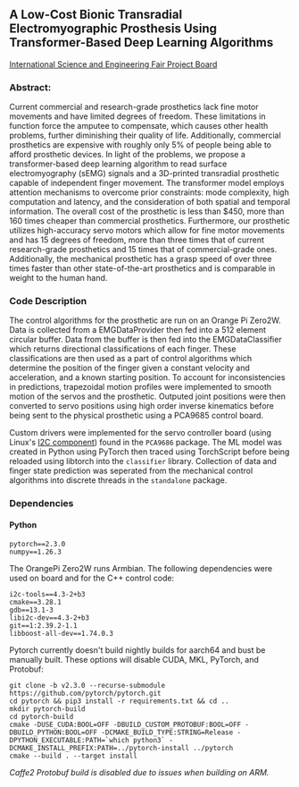 ## A Low-Cost Bionic Transradial Electromyographic Prosthesis Using Transformer-Based Deep Learning Algorithms

[International Science and Engineering Fair Project Board](https://projectboard.world/isef/project/robo024t-low-cost-transradial-electromyographic-prosthetic)

### Abstract:
Current commercial and research-grade prosthetics lack fine motor movements and have limited degrees of freedom. These limitations in function force the amputee to compensate, which causes other health problems, further diminishing their quality of life. Additionally, commercial prosthetics are expensive with roughly only 5% of people being able to afford prosthetic devices. In light of the problems, we propose a transformer-based deep learning algorithm to read surface electromyography (sEMG) signals and a 3D-printed transradial prosthetic capable of independent finger movement. The transformer model employs attention mechanisms to overcome prior constraints: mode complexity, high computation and latency, and the consideration of both spatial and temporal information. The overall cost of the prosthetic is less than $450, more than 160 times cheaper than commercial prosthetics. Furthermore, our prosthetic utilizes high-accuracy servo motors which allow for fine motor movements and has 15 degrees of freedom, more than three times that of current research-grade prosthetics and 15 times that of commercial-grade ones. Additionally, the mechanical prosthetic has a grasp speed of over three times faster than other state-of-the-art prosthetics and is comparable in weight to the human hand.

### Code Description

The control algorithms for the prosthetic are run on an Orange Pi Zero2W. Data is collected from a EMGDataProvider then fed into a 512 element circular buffer. Data from the buffer is then fed into the EMGDataClassifier which returns directional classifications of each finger. These classifications are then used as a part of control algorithms which determine the position of the finger given a constant velocity and acceleration, and a known starting position. To account for inconsistencies in predictions, trapezoidal motion profiles were implemented to smooth motion of the servos and the prosthetic. Outputed joint positions were then converted to servo positions using high order inverse kinematics before being sent to the physical prosthetic using a PCA9685 control board.

Custom drivers were implemented for the servo controller board (using Linux's [I2C component](https://www.kernel.org/doc/html/v4.9/driver-api/i2c.html)) found in the `PCA9686` package. The ML model was created in Python using PyTorch then traced using TorchScript before being reloaded using libtorch into the `classifier` library. Collection of data and finger state prediction was seperated from the mechanical control algorithms into discrete threads in the `standalone` package.  

### Dependencies
#### Python
```requirements
pytorch==2.3.0
numpy==1.26.3
```
The OrangePi Zero2W runs Armbian.
The following dependencies were used on board and for the C++ control code:
```requirements
i2c-tools==4.3-2+b3
cmake==3.28.1
gdb==13.1-3
libi2c-dev==4.3-2+b3
git==1:2.39.2-1.1
libboost-all-dev==1.74.0.3
```
Pytorch currently doesn't build nightly builds for aarch64 and bust be manually built. These options will disable CUDA, MKL, PyTorch, and Protobuf:
```shell
git clone -b v2.3.0 --recurse-submodule https://github.com/pytorch/pytorch.git
cd pytorch && pip3 install -r requirements.txt && cd ..
mkdir pytorch-build
cd pytorch-build
cmake -DUSE_CUDA:BOOL=OFF -DBUILD_CUSTOM_PROTOBUF:BOOL=OFF -DBUILD_PYTHON:BOOL=OFF -DCMAKE_BUILD_TYPE:STRING=Release -DPYTHON_EXECUTABLE:PATH=`which python3` -DCMAKE_INSTALL_PREFIX:PATH=../pytorch-install ../pytorch
cmake --build . --target install
```
_Caffe2 Protobuf build is disabled due to issues when building on ARM._
